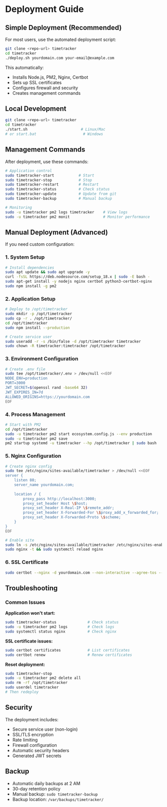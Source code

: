 # Deployment Guide

## Simple Deployment (Recommended)

For most users, use the automated deployment script:

```bash
git clone <repo-url> timetracker
cd timetracker
./deploy.sh yourdomain.com your-email@example.com
```

This automatically:
- Installs Node.js, PM2, Nginx, Certbot
- Sets up SSL certificates
- Configures firewall and security
- Creates management commands

## Local Development

```bash
git clone <repo-url> timetracker  
cd timetracker
./start.sh                        # Linux/Mac
# or start.bat                     # Windows
```

## Management Commands

After deployment, use these commands:

```bash
# Application control
sudo timetracker-start           # Start
sudo timetracker-stop            # Stop  
sudo timetracker-restart         # Restart
sudo timetracker-status          # Check status
sudo timetracker-update          # Update from git
sudo timetracker-backup          # Manual backup

# Monitoring
sudo -u timetracker pm2 logs timetracker    # View logs
sudo -u timetracker pm2 monit               # Monitor performance
```

## Manual Deployment (Advanced)

If you need custom configuration:

### 1. System Setup
```bash
# Install dependencies
sudo apt update && sudo apt upgrade -y
curl -fsSL https://deb.nodesource.com/setup_18.x | sudo -E bash -
sudo apt-get install -y nodejs nginx certbot python3-certbot-nginx
sudo npm install -g pm2
```

### 2. Application Setup  
```bash
# Deploy to /opt/timetracker
sudo mkdir -p /opt/timetracker
sudo cp -r . /opt/timetracker/
cd /opt/timetracker
sudo npm install --production

# Create service user
sudo useradd -r -s /bin/false -d /opt/timetracker timetracker
sudo chown -R timetracker:timetracker /opt/timetracker
```

### 3. Environment Configuration
```bash
# Create .env file
sudo tee /opt/timetracker/.env > /dev/null <<EOF
NODE_ENV=production
PORT=3000
JWT_SECRET=$(openssl rand -base64 32)
JWT_EXPIRES_IN=7d
ALLOWED_ORIGINS=https://yourdomain.com
EOF
```

### 4. Process Management
```bash
# Start with PM2
cd /opt/timetracker
sudo -u timetracker pm2 start ecosystem.config.js --env production
sudo -u timetracker pm2 save
pm2 startup systemd -u timetracker --hp /opt/timetracker | sudo bash
```

### 5. Nginx Configuration
```bash
# Create nginx config
sudo tee /etc/nginx/sites-available/timetracker > /dev/null <<EOF
server {
    listen 80;
    server_name yourdomain.com;
    
    location / {
        proxy_pass http://localhost:3000;
        proxy_set_header Host \$host;
        proxy_set_header X-Real-IP \$remote_addr;
        proxy_set_header X-Forwarded-For \$proxy_add_x_forwarded_for;
        proxy_set_header X-Forwarded-Proto \$scheme;
    }
}
EOF

# Enable site
sudo ln -s /etc/nginx/sites-available/timetracker /etc/nginx/sites-enabled/
sudo nginx -t && sudo systemctl reload nginx
```

### 6. SSL Certificate
```bash
sudo certbot --nginx -d yourdomain.com --non-interactive --agree-tos --email your-email@example.com
```

## Troubleshooting

### Common Issues

**Application won't start:**
```bash
sudo timetracker-status              # Check status
sudo -u timetracker pm2 logs         # Check logs
sudo systemctl status nginx          # Check nginx
```

**SSL certificate issues:**
```bash
sudo certbot certificates            # List certificates
sudo certbot renew                   # Renew certificates
```

**Reset deployment:**
```bash
sudo timetracker-stop
sudo -u timetracker pm2 delete all
sudo rm -rf /opt/timetracker
sudo userdel timetracker
# Then redeploy
```

## Security

The deployment includes:
- Secure service user (non-login)
- SSL/TLS encryption
- Rate limiting
- Firewall configuration
- Automatic security headers
- Generated JWT secrets

## Backup

- Automatic daily backups at 2 AM
- 30-day retention policy
- Manual backup: `sudo timetracker-backup`
- Backup location: `/var/backups/timetracker/`